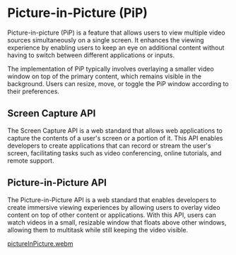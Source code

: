 # Picture-in-Picture (PiP)

Picture-in-picture (PiP) is a feature that allows users to view multiple video sources simultaneously on a single screen. It enhances the viewing experience by enabling users to keep an eye on additional content without having to switch between different applications or inputs.

The implementation of PiP typically involves overlaying a smaller video window on top of the primary content, which remains visible in the background. Users can resize, move, or toggle the PiP window according to their preferences.

## Screen Capture API

The Screen Capture API is a web standard that allows web applications to capture the contents of a user's screen or a portion of it. This API enables developers to create applications that can record or stream the user's screen, facilitating tasks such as video conferencing, online tutorials, and remote support.

## Picture-in-Picture API

The Picture-in-Picture API is a web standard that enables developers to create immersive viewing experiences by allowing users to overlay video content on top of other content or applications. With this API, users can watch videos in a small, resizable window that floats above other windows, allowing them to multitask while still keeping the video visible.



[pictureInPicture.webm](https://github.com/VitaliPri/Screen-in-Screen/assets/101225909/fba89730-2969-4379-81f1-1dc629edbbbd)
